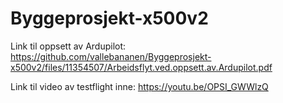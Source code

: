 # Byggeprosjekt-x500v2
Link til oppsett av Ardupilot:
https://github.com/vallebananen/Byggeprosjekt-x500v2/files/11354507/Arbeidsflyt.ved.oppsett.av.Ardupilot.pdf

Link til video av testflight inne:
https://youtu.be/OPSI_GWWlzQ

